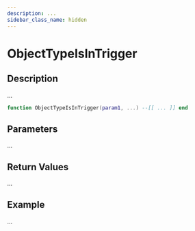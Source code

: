 ```yaml
---
description: ...
sidebar_class_name: hidden
---
```


# ObjectTypeIsInTrigger

## Description

...

```lua
function ObjectTypeIsInTrigger(param1, ...) --[[ ... ]] end
```

## Parameters

...

## Return Values

...

## Example

...

